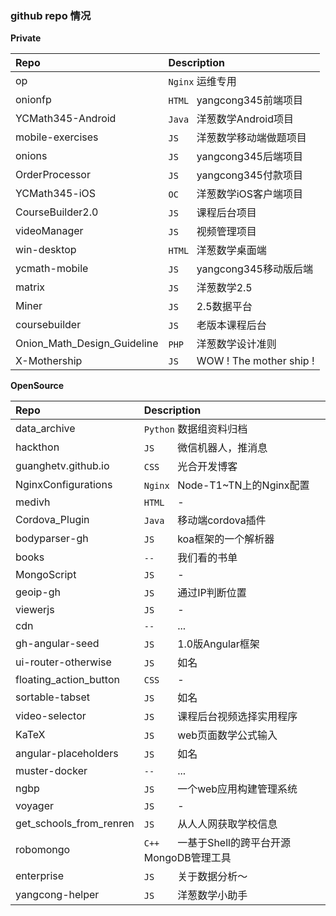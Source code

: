 ### github repo 情况

**Private**

| Repo                        | Description                        |
| :-------------------------- | :--------------------------------- |
| op                          | `Nginx` 运维专用                   |
| onionfp                     | `HTML ` yangcong345前端项目        |
| YCMath345-Android           | `Java ` 洋葱数学Android项目        |
| mobile-exercises            | `JS   ` 洋葱数学移动端做题项目     |
| onions                      | `JS   ` yangcong345后端项目        |
| OrderProcessor              | `JS   ` yangcong345付款项目        |
| YCMath345-iOS               | `OC   ` 洋葱数学iOS客户端项目      |
| CourseBuilder2.0            | `JS   ` 课程后台项目               |
| videoManager                | `JS   ` 视频管理项目               |
| win-desktop                 | `HTML ` 洋葱数学桌面端             |
| ycmath-mobile               | `JS   ` yangcong345移动版后端      |
| matrix                      | `JS   ` 洋葱数学2.5                |
| Miner                       | `JS   ` 2.5数据平台                |
| coursebuilder               | `JS   ` 老版本课程后台             |
| Onion_Math_Design_Guideline | `PHP  ` 洋葱数学设计准则           |
| X-Mothership                | `JS   ` WOW ! The mother ship !    |

**OpenSource**

| Repo                    | Description                            |
| :---------------------- | :------------------------------------- |
| data_archive            | `Python` 数据组资料归档                |
| hackthon                | `JS    ` 微信机器人，推消息            |
| guanghetv.github.io     | `CSS   ` 光合开发博客                  |
| NginxConfigurations     | `Nginx ` Node-T1~TN上的Nginx配置       |
| medivh                  | `HTML  ` -                             |
| Cordova_Plugin          | `Java  ` 移动端cordova插件             |
| bodyparser-gh           | `JS    ` koa框架的一个解析器           |
| books                   | `--    ` 我们看的书单                  |
| MongoScript             | `JS    ` -                             |
| geoip-gh                | `JS    ` 通过IP判断位置                |
| viewerjs                | `JS    ` -                             |
| cdn                     | `--    ` ...                           |
| gh-angular-seed         | `JS    ` 1.0版Angular框架              |
| ui-router-otherwise     | `JS    ` 如名                          |
| floating_action_button  | `CSS   ` -                             |
| sortable-tabset         | `JS    ` 如名                          |
| video-selector          | `JS    ` 课程后台视频选择实用程序      |
| KaTeX                   | `JS    ` web页面数学公式输入           |
| angular-placeholders    | `JS    ` 如名                          |
| muster-docker           | `--    ` ...                           |
| ngbp                    | `JS    ` 一个web应用构建管理系统       |
| voyager                 | `JS    ` -                             |
| get_schools_from_renren | `JS    ` 从人人网获取学校信息          |
| robomongo               | `C++   ` 一基于Shell的跨平台开源MongoDB管理工具 | 
| enterprise              | `JS    ` 关于数据分析～                |
| yangcong-helper         | `JS    ` 洋葱数学小助手                |
                                                                         
